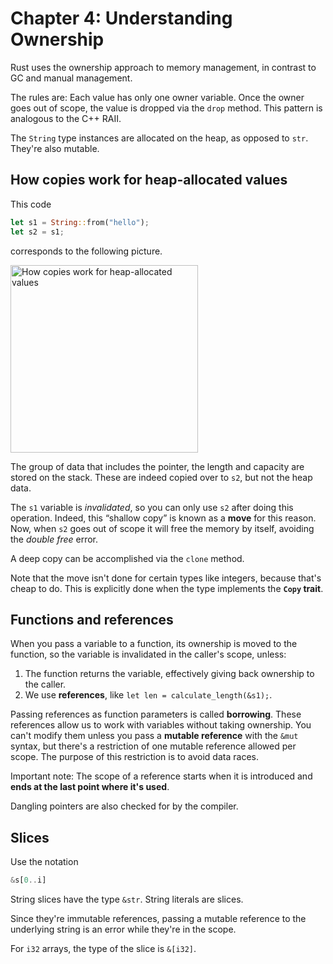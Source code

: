 # Chapter 4: Understanding Ownership

Rust uses the ownership approach to memory management, in contrast to GC and manual
management.

The rules are: Each value has only one owner variable. Once the owner goes out of scope,
the value is dropped via the `drop` method. This pattern is analogous to the C++ RAII.

The `String` type instances are allocated on the heap, as opposed to `str`. They're also mutable.

## How copies work for heap-allocated values

This code

```rust
let s1 = String::from("hello");
let s2 = s1;
```

corresponds to the following picture.

<img alt="How copies work for heap-allocated values" src="https://doc.rust-lang.org/book/img/trpl04-04.svg" width="300" height="300">

The group of data that includes the pointer, the length and capacity are stored on the
stack. These are indeed copied over to `s2`, but not the heap data.

The `s1` variable is _invalidated_, so you can only use `s2` after doing this operation.
Indeed, this “shallow copy” is known as a **move** for this reason. Now, when `s2` goes
out of scope it will free the memory by itself, avoiding the _double free_ error.

A deep copy can be accomplished via the `clone` method.

Note that the move isn't done for certain types like integers, because that's cheap to
do. This is explicitly done when the type implements the **`Copy` trait**.

## Functions and references

When you pass a variable to a function, its ownership is moved to the function, so the
variable is invalidated in the caller's scope, unless:

1. The function returns the variable, effectively giving back ownership to the caller.
2. We use **references**, like `let len = calculate_length(&s1);`.

Passing references as function parameters is called **borrowing**. These references
allow us to work with variables without taking ownership. You can't modify them unless
you pass a **mutable reference** with the `&mut` syntax, but there's a restriction of
one mutable reference allowed per scope. The purpose of this restriction is to avoid
data races.

Important note: The scope of a reference starts when it is introduced and
**ends at the last point where it's used**.

Dangling pointers are also checked for by the compiler.

## Slices

Use the notation

```rust
&s[0..i]
```

String slices have the type `&str`. String literals are slices.

Since they're immutable references, passing a mutable reference to the underlying string
is an error while they're in the scope.

For `i32` arrays, the type of the slice is `&[i32]`.
